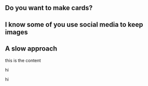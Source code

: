 Do you want to make cards?
--------


I know some of you use social media to keep images
--------


A slow approach
--------

this is the content

hi

hi
